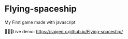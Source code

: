 # Flying-spaceship
My First game made with javascript

🌈✨😍Live demo:
https://saigenix.github.io/Flying-spaceship/
